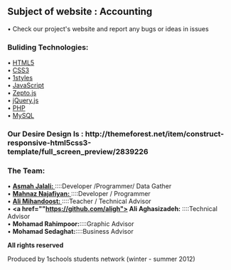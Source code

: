 <h2>Subject of website : Accounting</h2>
•	Check our project's website and report any bugs or ideas in issues

<h3>Buliding Technologies:</h3>

• <a href="http://www.w3schools.com/html/html5_intro.asp"> HTML5 </a><br/>
•	<a href="http://www.w3schools.com/css3/"> CSS3 </a><br/>
•	<a href="https://github.com/AliMD/1styles"> 1styles </a><br/>
•	<a href="http://www.w3schools.com/jsref/"> JavaScript </a><br/>
•	<a href="http://zeptojs.com/zepto.js"> Zepto.js </a><br/>
•	<a href="https://github.com/jquery/jquery"> jQuery.js </a><br/>
•	<a href="http://www.w3schools.com/php/"> PHP </a><br/>
•	<a href="http://en.wikipedia.org/wiki/Mysql"> MySQL </a>

<h3>Our Desire Design Is :</h3</br>
http://themeforest.net/item/construct-responsive-html5css3-template/full_screen_preview/2839226

<h3>The Team:</h3>

•	<b><a href="https://github.com/asmah-jalali"> Asmah Jalali: </a></b>::::Developer /Programmer/ Data Gather <br />
•	<b><a href="https://github.com/mahnaz"> Mahnaz Najafiyan: </a></b>::::Developer / Programmer <br />
•	<b><a href="https://github.com/alimd"> Ali Mihandoost: </a></b>::::Teacher / Technical Advisor<br />
•	<b><a href=""https://github.com/aligh"> Ali Aghasizadeh: </a></b>::::Technical Advisor<br />
•	<b>Mohamad Rahimpoor:</b>::::Graphic Advisor<br />
•	<b>Mohamad Sedaghat:</b>::::Business Advisor<br />

<b>All rights reserved</b>

Produced by 1schools students network (winter - summer 2012)

